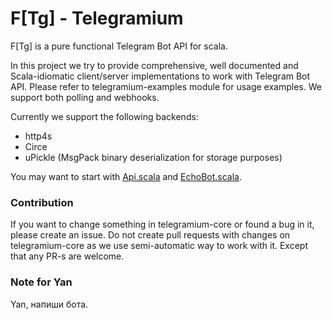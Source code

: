 # F[Tg] - Telegramium

F[Tg] is a pure functional Telegram Bot API for scala.

In this project we try to provide comprehensive, well documented and Scala-idiomatic client/server implementations to work with Telegram Bot API.
Please refer to telegramium-examples module for usage examples. We support both polling and webhooks.

Currently we support the following backends:

- http4s
- Circe
- uPickle (MsgPack binary deserialization for storage purposes)

You may want to start with [Api.scala](telegramium-core/src/main/scala/io/github/fperiodic/apimorphism/telegramium/bots/client/Api.scala) and [EchoBot.scala](telegramium-examples/src/main/scala/io/github/fperiodic/apimorphism/telegramium/bots/examples/EchoBot.scala).

### Contribution

If you want to change something in telegramium-core or found a bug in it, please create an issue.
Do not create pull requests with changes on telegramium-core as we use semi-automatic way to work with it.
Except that any PR-s are welcome.

### Note for Yan

Yan, напиши бота.
